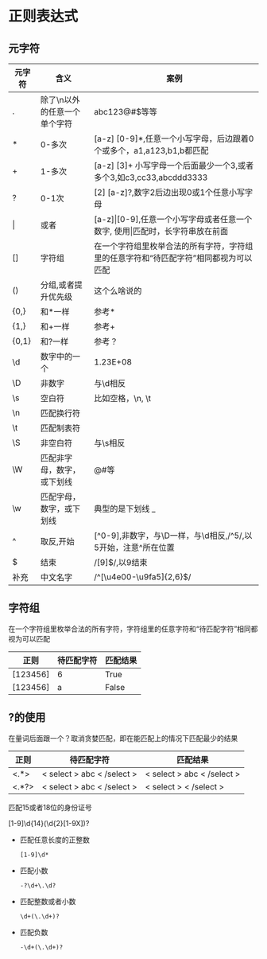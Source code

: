 # 正则表达式

## 元字符

| 元字符 | 含义                         | 案例                                                         |
| ------ | ---------------------------- | ------------------------------------------------------------ |
| .      | 除了\n以外的任意一个单个字符 | abc123@#$等等                                                |
| *      | 0-多次                       | [a-z] [0-9]*,任意一个小写字母，后边跟着0个或多个，a1,a123,b1,b都匹配 |
| +      | 1-多次                       | [a-z] [3]+ 小写字母一个后面最少一个3,或者多个3,如c3,cc33,abcddd3333 |
| ?      | 0-1次                        | [2] [a-z]?,数字2后边出现0或1个任意小写字母                   |
| \|     | 或者                         | [a-z]\|[0-9],任意一个小写字母或者任意一个数字, 使用\|匹配时，长字符串放在前面 |
| []     | 字符组                       | 在一个字符组里枚举合法的所有字符，字符组里的任意字符和“待匹配字符”相同都视为可以匹配 |
| ()     | 分组,或者提升优先级          | 这个么啥说的                                                 |
| {0,}   | 和*一样                      | 参考*                                                        |
| {1,}   | 和+一样                      | 参考+                                                        |
| {0,1}  | 和?一样                      | 参考？                                                       |
| \d     | 数字中的一个                 | 1.23E+08                                                     |
| \D     | 非数字                       | 与\d相反                                                     |
| \s     | 空白符                       | 比如空格，\n, \t                                             |
| \n     | 匹配换行符                   |                                                              |
| \t     | 匹配制表符                   |                                                              |
| \S     | 非空白符                     | 与\s相反                                                     |
| \W     | 匹配非字母，数字，或下划线   | @#等                                                         |
| \w     | 匹配字母，数字，或下划线     | 典型的是下划线 _                                             |
| ^      | 取反,开始                    | [^0-9],非数字，与\D一样，与\d相反,/^5/,以5开始，注意^所在位置 |
| $      | 结束                         | /[9]$/,以9结束                                               |
| 补充   | 中文名字                     | /^[\u4e00-\u9fa5]{2,6}$/                                     |

## 字符组

在一个字符组里枚举合法的所有字符，字符组里的任意字符和“待匹配字符”相同都视为可以匹配

| 正则     | 待匹配字符 | 匹配结果 |
| -------- | ---------- | -------- |
| [123456] | 6          | True     |
| [123456] | a          | False    |

## ?的使用

在量词后面跟一个？取消贪婪匹配，即在能匹配上的情况下匹配最少的结果

| 正则  | 待匹配字符                 | 匹配结果                   |
| ----- | -------------------------- | -------------------------- |
| <.*>  | < select > abc < /select > | < select > abc < /select > |
| <.*?> | < select > abc < /select > | < select >  < /select >    |

匹配15或者18位的身份证号

[1-9]\d{14}(\d{2}[1-9X])?



- 匹配任意长度的正整数

  ```
  [1-9]\d*
  ```

- 匹配小数

  ```
  -?\d+\.\d?
  ```

- 匹配整数或者小数

  ```
  \d+(\.\d+)?
  ```

- 匹配负数

  ```
  -\d+(\.\d+)?
  ```

  